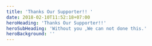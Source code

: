 ```yaml
---
title: 'Thanks Our Supporter!! '
date: 2018-02-10T11:52:18+07:00
heroHeading: 'Thanks Our Supporter!!'
heroSubHeading: 'Without you ,We can not done this.'
heroBackground: ''
---
```


